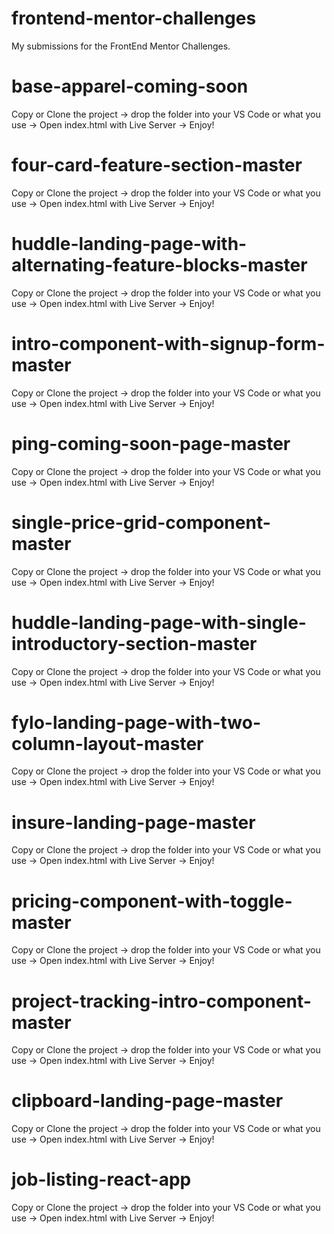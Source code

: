 # frontend-mentor-challenges
My submissions for the FrontEnd Mentor Challenges.
# base-apparel-coming-soon
Copy or Clone the project -> drop the folder into your VS Code or what you use -> Open index.html with Live Server -> Enjoy!
# four-card-feature-section-master
Copy or Clone the project -> drop the folder into your VS Code or what you use -> Open index.html with Live Server -> Enjoy!
# huddle-landing-page-with-alternating-feature-blocks-master
Copy or Clone the project -> drop the folder into your VS Code or what you use -> Open index.html with Live Server -> Enjoy!
# intro-component-with-signup-form-master
Copy or Clone the project -> drop the folder into your VS Code or what you use -> Open index.html with Live Server -> Enjoy!
# ping-coming-soon-page-master
Copy or Clone the project -> drop the folder into your VS Code or what you use -> Open index.html with Live Server -> Enjoy!
# single-price-grid-component-master
Copy or Clone the project -> drop the folder into your VS Code or what you use -> Open index.html with Live Server -> Enjoy!
# huddle-landing-page-with-single-introductory-section-master
Copy or Clone the project -> drop the folder into your VS Code or what you use -> Open index.html with Live Server -> Enjoy!
# fylo-landing-page-with-two-column-layout-master
Copy or Clone the project -> drop the folder into your VS Code or what you use -> Open index.html with Live Server -> Enjoy!
# insure-landing-page-master
Copy or Clone the project -> drop the folder into your VS Code or what you use -> Open index.html with Live Server -> Enjoy!
# pricing-component-with-toggle-master
Copy or Clone the project -> drop the folder into your VS Code or what you use -> Open index.html with Live Server -> Enjoy!
# project-tracking-intro-component-master
Copy or Clone the project -> drop the folder into your VS Code or what you use -> Open index.html with Live Server -> Enjoy!
# clipboard-landing-page-master
Copy or Clone the project -> drop the folder into your VS Code or what you use -> Open index.html with Live Server -> Enjoy!
# job-listing-react-app
Copy or Clone the project -> drop the folder into your VS Code or what you use -> Open index.html with Live Server -> Enjoy!